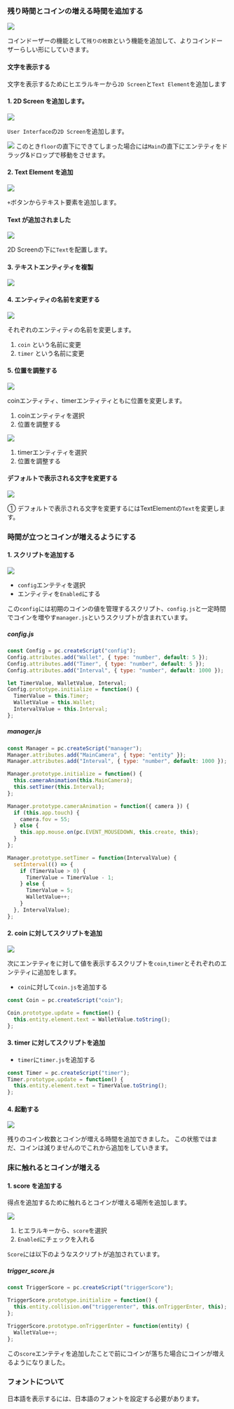 ### 残り時間とコインの増える時間を追加する

![](/assets/tokuten.png)

コインドーザーの機能として`残りの枚数`という機能を追加して、よりコインドーザーらしい形にしていきます。

#### 文字を表示する

文字を表示するためにヒエラルキーから`2D Screen`と`Text Element`を追加します
#### 1. 2D Screen を追加します。

![](/assets/2dscreen1.png)

`User Interface`の`2D Screen`を追加します。

![](/assets/main.png)
このとき`floor`の直下にできてしまった場合には`Main`の直下にエンテティをドラッグ&ドロップで移動をさせます。

#### 2. Text Element を追加

![](/assets/entity.png)

`+`ボタンからテキスト要素を追加します。

#### Text が追加されました

![](/assets/text.png)  

2D Screenの下に`Text`を配置します。

#### 3. テキストエンティティを複製

![](/assets/t3.png)

#### 4. エンティティの名前を変更する

![](/assets/t45.png)

それぞれのエンティティの名前を変更します。

1. `coin` という名前に変更
2. `timer` という名前に変更

#### 5. 位置を調整する

![](/assets/a45.png)

coinエンティティ、timerエンティティともに位置を変更します。

1. coinエンティティを選択
2. 位置を調整する


![](/assets/a67.png)

1. timerエンティティを選択
2. 位置を調整する

#### デフォルトで表示される文字を変更する

![](/assets/a1.png)

① デフォルトで表示される文字を変更するにはTextElementの`Text`を変更します。

### 時間が立つとコインが増えるようにする

#### 1. スクリプトを追加する

![](/assets/enabled.png)


- `config`エンテティを選択
- エンティティを`Enabled`にする

この`config`には初期のコインの値を管理するスクリプト、`config.js`と一定時間でコインを増やす`manager.js`というスクリプトが含まれています。

##### config.js

```javascript
const Config = pc.createScript("config");
Config.attributes.add("Wallet", { type: "number", default: 5 });
Config.attributes.add("Timer", { type: "number", default: 5 });
Config.attributes.add("Interval", { type: "number", default: 1000 });

let TimerValue, WalletValue, Interval;
Config.prototype.initialize = function() {
  TimerValue = this.Timer;
  WalletValue = this.Wallet;
  IntervalValue = this.Interval;
};
```

##### manager.js

```javascript
const Manager = pc.createScript("manager");
Manager.attributes.add("MainCamera", { type: "entity" });
Manager.attributes.add("Interval", { type: "number", default: 1000 });

Manager.prototype.initialize = function() {
  this.cameraAnimation(this.MainCamera);
  this.setTimer(this.Interval);
};

Manager.prototype.cameraAnimation = function({ camera }) {
  if (this.app.touch) {
    camera.fov = 55;
  } else {
    this.app.mouse.on(pc.EVENT_MOUSEDOWN, this.create, this);
  }
};

Manager.prototype.setTimer = function(IntervalValue) {
  setInterval(() => {
    if (TimerValue > 0) {
      TimerValue = TimerValue - 1;
    } else {
      TimerValue = 5;
      WalletValue++;
    }
  }, IntervalValue);
};
```

#### 2. coin に対してスクリプトを追加

![](/assets/12.png)

次にエンテティをに対して値を表示するスクリプトを`coin`,`timer`とそれぞれのエンテティに追加をします。

- `coin`に対して`coin.js`を追加する

```javascript
const Coin = pc.createScript("coin");

Coin.prototype.update = function() {
  this.entity.element.text = WalletValue.toString();
};
```

#### 3. timer に対してスクリプトを追加

- `timer`に`timer.js`を追加する

```javascript
const Timer = pc.createScript("timer");
Timer.prototype.update = function() {
  this.entity.element.text = TimerValue.toString();
};
```

#### 4. 起動する

![](/assets/l1.png)

残りのコイン枚数とコインが増える時間を追加できました。
この状態ではまだ、コインは減りませんのでこれから追加をしていきます。

### 床に触れるとコインが増える

#### 1. score を追加する

得点を追加するために触れるとコインが増える場所を追加します。  

![](/assets/ts.png)

1. ヒエラルキーから、`score`を選択
2. `Enabled`にチェックを入れる

`Score`には以下のようなスクリプトが追加されています。

##### trigger_score.js

```javascript
const TriggerScore = pc.createScript("triggerScore");

TriggerScore.prototype.initialize = function() {
  this.entity.collision.on("triggerenter", this.onTriggerEnter, this);
};

TriggerScore.prototype.onTriggerEnter = function(entity) {
  WalletValue++;
};
```

この`score`エンテティを追加したことで前にコインが落ちた場合にコインが増えるようになりました。

### フォントについて

日本語を表示するには、日本語のフォントを設定する必要があります。
